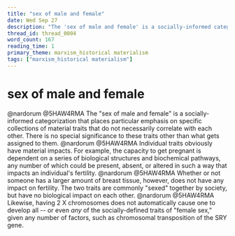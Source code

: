```yaml
---
title: "sex of male and female"
date: Wed Sep 27
description: "The 'sex of male and female' is a socially-informed categorization that places particular emphasis on specific collections of material traits that do not..."
thread_id: thread_0004
word_count: 167
reading_time: 1
primary_theme: marxism_historical materialism
tags: ["marxism_historical materialism"]
---
```


# sex of male and female

@nardorum @5HAW4RMA The "sex of male and female" is a socially-informed categorization that places particular emphasis on specific collections of material traits that do not necessarily correlate with each other. There is no special significance to these traits other than what gets assigned to them. @nardorum @5HAW4RMA Individual traits obviously have material impacts. For example, the capacity to get pregnant is dependent on a series of biological structures and biochemical pathways, any number of which could be present, absent, or altered in such a way that impacts an individual's fertility. @nardorum @5HAW4RMA Whether or not someone has a larger amount of breast tissue, however, does not have any impact on fertility. The two traits are commonly "sexed" together by society, but have no biological impact on each other. @nardorum @5HAW4RMA Likewise, having 2 X chromosomes does not automatically cause one to develop all -- or even *any* of the socially-defined traits of "female sex," given any number of factors, such as chromosomal transposition of the SRY gene.